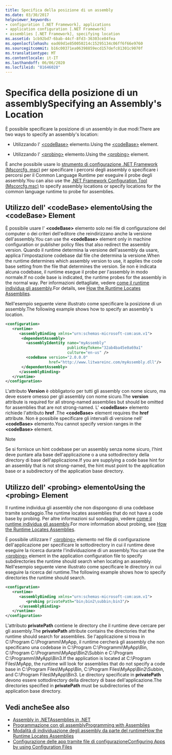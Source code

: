 ```yaml
---
title: Specifica della posizione di un assembly
ms.date: 03/30/2017
helpviewer_keywords:
- configuration [.NET Framework], applications
- application configuration [.NET Framework]
- assemblies [.NET Framework], specifying location
ms.assetid: 1cb92bd7-6bab-44cf-8fd3-36303ce84fea
ms.openlocfilehash: ead69d1e850050214c15295134c06ff6f66e9760
ms.sourcegitcommit: b16c00371ea06398859ecd157defc81301c9070f
ms.translationtype: MT
ms.contentlocale: it-IT
ms.lasthandoff: 06/06/2020
ms.locfileid: "81646028"
---
```

# <a name="specifying-an-assemblys-location"></a><span data-ttu-id="4238f-102">Specifica della posizione di un assembly</span><span class="sxs-lookup"><span data-stu-id="4238f-102">Specifying an Assembly's Location</span></span>
<span data-ttu-id="4238f-103">È possibile specificare la posizione di un assembly in due modi:</span><span class="sxs-lookup"><span data-stu-id="4238f-103">There are two ways to specify an assembly's location:</span></span>  
  
- <span data-ttu-id="4238f-104">Utilizzando l' [\<codeBase>](./file-schema/runtime/codebase-element.md) elemento.</span><span class="sxs-lookup"><span data-stu-id="4238f-104">Using the [\<codeBase>](./file-schema/runtime/codebase-element.md) element.</span></span>  
  
- <span data-ttu-id="4238f-105">Utilizzando l' [\<probing>](./file-schema/runtime/probing-element.md) elemento.</span><span class="sxs-lookup"><span data-stu-id="4238f-105">Using the [\<probing>](./file-schema/runtime/probing-element.md) element.</span></span>  
  
 <span data-ttu-id="4238f-106">È anche possibile usare lo [strumento di configurazione .NET Framework (Mscorcfg. msc)](https://docs.microsoft.com/previous-versions/dotnet/netframework-4.0/2bc0cxhc(v=vs.100)) per specificare i percorsi degli assembly o specificare i percorsi per il Common Language Runtime per eseguire il probe degli assembly.</span><span class="sxs-lookup"><span data-stu-id="4238f-106">You can also use the [.NET Framework Configuration Tool (Mscorcfg.msc)](https://docs.microsoft.com/previous-versions/dotnet/netframework-4.0/2bc0cxhc(v=vs.100)) to specify assembly locations or specify locations for the common language runtime to probe for assemblies.</span></span>  
  
## <a name="using-the-codebase-element"></a><span data-ttu-id="4238f-107">Utilizzo dell' \<codeBase> elemento</span><span class="sxs-lookup"><span data-stu-id="4238f-107">Using the \<codeBase> Element</span></span>  
 <span data-ttu-id="4238f-108">È possibile usare l' **\<codeBase>** elemento solo nei file di configurazione del computer o dei criteri dell'editore che reindirizzano anche la versione dell'assembly.</span><span class="sxs-lookup"><span data-stu-id="4238f-108">You can use the **\<codeBase>** element only in machine configuration or publisher policy files that also redirect the assembly version.</span></span> <span data-ttu-id="4238f-109">Quando il runtime determina la versione dell'assembly da usare, applica l'impostazione codebase dal file che determina la versione.</span><span class="sxs-lookup"><span data-stu-id="4238f-109">When the runtime determines which assembly version to use, it applies the code base setting from the file that determines the version.</span></span> <span data-ttu-id="4238f-110">Se non è indicata alcuna codebase, il runtime esegue il probe per l'assembly in modo normale.</span><span class="sxs-lookup"><span data-stu-id="4238f-110">If no code base is indicated, the runtime probes for the assembly in the normal way.</span></span> <span data-ttu-id="4238f-111">Per informazioni dettagliate, vedere [come il runtime individua gli assembly](../deployment/how-the-runtime-locates-assemblies.md).</span><span class="sxs-lookup"><span data-stu-id="4238f-111">For details, see [How the Runtime Locates Assemblies](../deployment/how-the-runtime-locates-assemblies.md).</span></span>  
  
 <span data-ttu-id="4238f-112">Nell'esempio seguente viene illustrato come specificare la posizione di un assembly.</span><span class="sxs-lookup"><span data-stu-id="4238f-112">The following example shows how to specify an assembly's location.</span></span>  
  
```xml  
<configuration>  
   <runtime>  
      <assemblyBinding xmlns="urn:schemas-microsoft-com:asm.v1">  
       <dependentAssembly>  
         <assemblyIdentity name="myAssembly"  
                           publicKeyToken="32ab4ba45e0a69a1"  
                           culture="en-us" />  
         <codeBase version="2.0.0.0"  
                   href="http://www.litwareinc.com/myAssembly.dll"/>  
       </dependentAssembly>  
      </assemblyBinding>  
   </runtime>  
</configuration>  
```  
  
 <span data-ttu-id="4238f-113">L'attributo **Version** è obbligatorio per tutti gli assembly con nome sicuro, ma deve essere omesso per gli assembly con nome sicuro.</span><span class="sxs-lookup"><span data-stu-id="4238f-113">The **version** attribute is required for all strong-named assemblies but should be omitted for assemblies that are not strong-named.</span></span> <span data-ttu-id="4238f-114">L' **\<codeBase>** elemento richiede l'attributo **href** .</span><span class="sxs-lookup"><span data-stu-id="4238f-114">The **\<codeBase>** element requires the **href** attribute.</span></span> <span data-ttu-id="4238f-115">Non è possibile specificare gli intervalli di versione nell' **\<codeBase>** elemento.</span><span class="sxs-lookup"><span data-stu-id="4238f-115">You cannot specify version ranges in the **\<codeBase>** element.</span></span>  
  
> [!NOTE]
> <span data-ttu-id="4238f-116">Se si fornisce un hint codebase per un assembly senza nome sicuro, l'hint deve puntare alla base dell'applicazione o a una sottodirectory della directory di base dell'applicazione.</span><span class="sxs-lookup"><span data-stu-id="4238f-116">If you are supplying a code base hint for an assembly that is not strong-named, the hint must point to the application base or a subdirectory of the application base directory.</span></span>  
  
## <a name="using-the-probing-element"></a><span data-ttu-id="4238f-117">Utilizzo dell' \<probing> elemento</span><span class="sxs-lookup"><span data-stu-id="4238f-117">Using the \<probing> Element</span></span>  
 <span data-ttu-id="4238f-118">Il runtime individua gli assembly che non dispongono di una codebase tramite sondaggio.</span><span class="sxs-lookup"><span data-stu-id="4238f-118">The runtime locates assemblies that do not have a code base by probing.</span></span> <span data-ttu-id="4238f-119">Per altre informazioni sul sondaggio, vedere [come il runtime individua gli assembly](../deployment/how-the-runtime-locates-assemblies.md).</span><span class="sxs-lookup"><span data-stu-id="4238f-119">For more information about probing, see [How the Runtime Locates Assemblies](../deployment/how-the-runtime-locates-assemblies.md).</span></span>  
  
 <span data-ttu-id="4238f-120">È possibile utilizzare l' [\<probing>](./file-schema/runtime/probing-element.md) elemento nel file di configurazione dell'applicazione per specificare le sottodirectory in cui il runtime deve eseguire la ricerca durante l'individuazione di un assembly.</span><span class="sxs-lookup"><span data-stu-id="4238f-120">You can use the [\<probing>](./file-schema/runtime/probing-element.md) element in the application configuration file to specify subdirectories the runtime should search when locating an assembly.</span></span> <span data-ttu-id="4238f-121">Nell'esempio seguente viene illustrato come specificare le directory in cui eseguire la ricerca del runtime.</span><span class="sxs-lookup"><span data-stu-id="4238f-121">The following example shows how to specify directories the runtime should search.</span></span>  
  
```xml  
<configuration>  
   <runtime>  
      <assemblyBinding xmlns="urn:schemas-microsoft-com:asm.v1">  
         <probing privatePath="bin;bin2\subbin;bin3"/>  
      </assemblyBinding>  
   </runtime>  
</configuration>  
```  
  
 <span data-ttu-id="4238f-122">L'attributo **privatePath** contiene le directory che il runtime deve cercare per gli assembly.</span><span class="sxs-lookup"><span data-stu-id="4238f-122">The **privatePath** attribute contains the directories that the runtime should search for assemblies.</span></span> <span data-ttu-id="4238f-123">Se l'applicazione si trova in C:\Program C:\Programmi\MyApp, il runtime cercherà gli assembly che non specificano una codebase in C:\Program C:\Programmi\MyApp\Bin, C:\Program C:\Programmi\MyApp\Bin2\Subbin e C:\Program C:\Programmi\MyApp\Bin3.</span><span class="sxs-lookup"><span data-stu-id="4238f-123">If the application is located at C:\Program Files\MyApp, the runtime will look for assemblies that do not specify a code base in C:\Program Files\MyApp\Bin, C:\Program Files\MyApp\Bin2\Subbin, and C:\Program Files\MyApp\Bin3.</span></span> <span data-ttu-id="4238f-124">Le directory specificate in **privatePath** devono essere sottodirectory della directory di base dell'applicazione.</span><span class="sxs-lookup"><span data-stu-id="4238f-124">The directories specified in **privatePath** must be subdirectories of the application base directory.</span></span>  
  
## <a name="see-also"></a><span data-ttu-id="4238f-125">Vedi anche</span><span class="sxs-lookup"><span data-stu-id="4238f-125">See also</span></span>

- [<span data-ttu-id="4238f-126">Assembly in .NET</span><span class="sxs-lookup"><span data-stu-id="4238f-126">Assemblies in .NET</span></span>](../../standard/assembly/index.md)
- [<span data-ttu-id="4238f-127">Programmazione con gli assembly</span><span class="sxs-lookup"><span data-stu-id="4238f-127">Programming with Assemblies</span></span>](../../standard/assembly/index.md)
- [<span data-ttu-id="4238f-128">Modalità di individuazione degli assembly da parte del runtime</span><span class="sxs-lookup"><span data-stu-id="4238f-128">How the Runtime Locates Assemblies</span></span>](../deployment/how-the-runtime-locates-assemblies.md)
- [<span data-ttu-id="4238f-129">Configurazione delle app tramite file di configurazione</span><span class="sxs-lookup"><span data-stu-id="4238f-129">Configuring Apps by using Configuration Files</span></span>](index.md)
